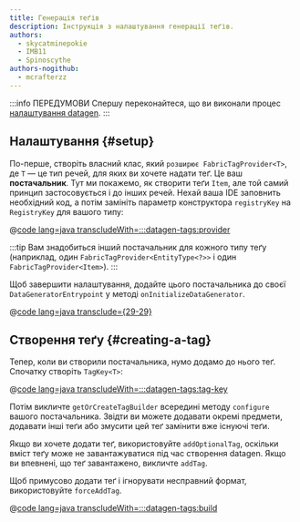 ```yaml
---
title: Генерація теґів
description: Інструкція з налаштування генерації теґів.
authors:
  - skycatminepokie
  - IMB11
  - Spinoscythe
authors-nogithub:
  - mcrafterzz
---
```


:::info ПЕРЕДУМОВИ
Спершу переконайтеся, що ви виконали процес [налаштування datagen](./setup).
:::

## Налаштування {#setup}

По-перше, створіть власний клас, який `розширює FabricTagProvider<T>`, де `T` — це тип речей, для яких ви хочете надати теґ. Це ваш **постачальник**. Тут ми покажемо, як створити теґи `Item`, але той самий принцип застосовується і до інших речей. Нехай ваша IDE заповнить необхідний код, а потім замініть параметр конструктора `registryKey` на `RegistryKey` для вашого типу:

@[code lang=java transcludeWith=:::datagen-tags:provider](@/reference/latest/src/client/java/com/example/docs/datagen/FabricDocsReferenceItemTagProvider.java)

:::tip
Вам знадобиться інший постачальник для кожного типу теґу (наприклад, один `FabricTagProvider<EntityType<?>>` і один `FabricTagProvider<Item>`).
:::

Щоб завершити налаштування, додайте цього постачальника до своєї `DataGeneratorEntrypoint` у методі `onInitializeDataGenerator`.

@[code lang=java transclude={29-29}](@/reference/latest/src/client/java/com/example/docs/datagen/FabricDocsReferenceDataGenerator.java)

## Створення теґу {#creating-a-tag}

Тепер, коли ви створили постачальника, нумо додамо до нього теґ. Спочатку створіть `TagKey<T>`:

@[code lang=java transcludeWith=:::datagen-tags:tag-key](@/reference/latest/src/client/java/com/example/docs/datagen/FabricDocsReferenceItemTagProvider.java)

Потім викличте `getOrCreateTagBuilder` всередині методу `configure` вашого постачальника. Звідти ви можете додавати окремі предмети, додавати інші теґи або змусити цей теґ замінити вже існуючі теґи.

Якщо ви хочете додати теґ, використовуйте `addOptionalTag`, оскільки вміст теґу може не завантажуватися під час створення datagen. Якщо ви впевнені, що теґ завантажено, викличте `addTag`.

Щоб примусово додати теґ і ігнорувати несправний формат, використовуйте `forceAddTag`.

@[code lang=java transcludeWith=:::datagen-tags:build](@/reference/latest/src/client/java/com/example/docs/datagen/FabricDocsReferenceItemTagProvider.java)

